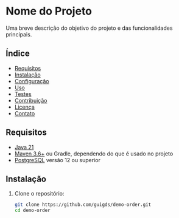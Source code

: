 # Nome do Projeto

Uma breve descrição do objetivo do projeto e das funcionalidades principais.

## Índice

- [Requisitos](#requisitos)
- [Instalação](#instalação)
- [Configuração](#configuração)
- [Uso](#uso)
- [Testes](#testes)
- [Contribuição](#contribuição)
- [Licença](#licença)
- [Contato](#contato)

## Requisitos

- [Java 21](https://jdk.java.net/21/)
- [Maven 3.6+](https://maven.apache.org/) ou Gradle, dependendo do que é usado no projeto
- [PostgreSQL](https://www.postgresql.org/) versão 12 ou superior

## Instalação

1. Clone o repositório:

   ```bash
   git clone https://github.com/guigds/demo-order.git
   cd demo-order